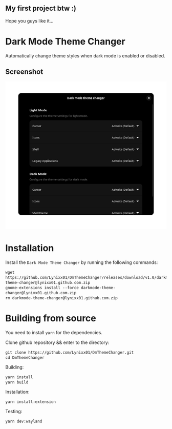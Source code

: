 ## My first project btw :)

Hope you guys like it...

# Dark Mode Theme Changer

Automatically change theme styles when dark mode is enabled or disabled.

## Screenshot

![preferences](https://raw.githubusercontent.com/Lynixx01/DmThemeChanger/master/resources/screenshots/preview.png)

# Installation

Install the `Dark Mode Theme Changer` by running the following commands:

    wget https://github.com/Lynixx01/DmThemeChanger/releases/download/v1.0/darkmode-theme-changer@lynixx01.github.com.zip
    gnome-extensions install --force darkmode-theme-changer@lynixx01.github.com.zip
    rm darkmode-theme-changer@lynixx01.github.com.zip

# Building from source

You need to install `yarn` for the dependencies.

Clone github repository && enter to the directory:

    git clone https://github.com/Lynixx01/DmThemeChanger.git
    cd DmThemeChanger

Building:

    yarn install
    yarn build

Installation:

    yarn install:extension

Testing:

    yarn dev:wayland
